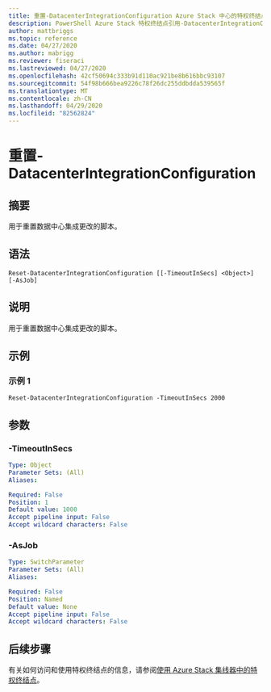 ```yaml
---
title: 重置-DatacenterIntegrationConfiguration Azure Stack 中心的特权终结点
description: PowerShell Azure Stack 特权终结点引用-DatacenterIntegrationConfiguration
author: mattbriggs
ms.topic: reference
ms.date: 04/27/2020
ms.author: mabrigg
ms.reviewer: fiseraci
ms.lastreviewed: 04/27/2020
ms.openlocfilehash: 42cf50694c333b91d110ac921be8b616bbc93107
ms.sourcegitcommit: 54f98b666bea9226c78f26dc255ddbdda539565f
ms.translationtype: MT
ms.contentlocale: zh-CN
ms.lasthandoff: 04/29/2020
ms.locfileid: "82562824"
---
```

# <a name="reset-datacenterintegrationconfiguration"></a>重置-DatacenterIntegrationConfiguration

## <a name="synopsis"></a>摘要
用于重置数据中心集成更改的脚本。

## <a name="syntax"></a>语法

```
Reset-DatacenterIntegrationConfiguration [[-TimeoutInSecs] <Object>] [-AsJob]
```

## <a name="description"></a>说明
用于重置数据中心集成更改的脚本。

## <a name="examples"></a>示例

### <a name="example-1"></a>示例 1
```
Reset-DatacenterIntegrationConfiguration -TimeoutInSecs 2000
```

## <a name="parameters"></a>参数

### <a name="-timeoutinsecs"></a>-TimeoutInSecs
 

```yaml
Type: Object
Parameter Sets: (All)
Aliases:

Required: False
Position: 1
Default value: 1000
Accept pipeline input: False
Accept wildcard characters: False
```

### <a name="-asjob"></a>-AsJob


```yaml
Type: SwitchParameter
Parameter Sets: (All)
Aliases:

Required: False
Position: Named
Default value: None
Accept pipeline input: False
Accept wildcard characters: False
```

## <a name="next-steps"></a>后续步骤

有关如何访问和使用特权终结点的信息，请参阅[使用 Azure Stack 集线器中的特权终结点](https://docs.microsoft.com/azure-stack/operator/azure-stack-privileged-endpoint)。